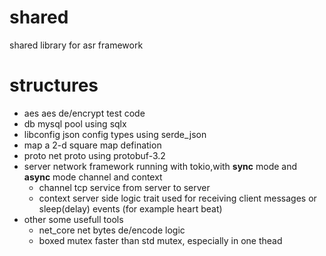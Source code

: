   
# shared
  shared library for asr framework

# structures
  * aes
      aes de/encrypt test code
  * db
      mysql pool using sqlx
  * libconfig
      json config types using serde_json
  * map
      a 2-d square map defination
  * proto
      net proto using protobuf-3.2
  * server
      network framework running with tokio,with **sync** mode and **async** mode channel and context
      * channel 
        tcp service from server to server
      * context 
        server side logic trait used for receiving client messages or sleep(delay) events (for example heart beat)
  * other
      some usefull tools 
      * net_core 
        net bytes de/encode logic
      * boxed 
        mutex faster than std mutex, especially in one thead
